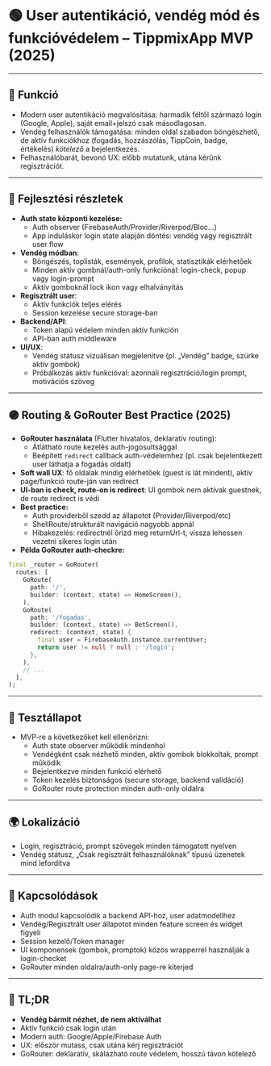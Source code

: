 # 🟢 User autentikáció, vendég mód és funkcióvédelem – TippmixApp MVP (2025)

---

## 🎯 Funkció

- Modern user autentikáció megvalósítása: harmadik féltől származó login (Google, Apple), saját email+jelszó csak másodlagosan.
- Vendég felhasználók támogatása: minden oldal szabadon böngészhető, de aktív funkciókhoz (fogadás, hozzászólás, TippCoin, badge, értékelés) *kötelező* a bejelentkezés.
- Felhasználóbarát, bevonó UX: előbb mutatunk, utána kérünk regisztrációt.

---

## 🧠 Fejlesztési részletek

- **Auth state központi kezelése:**
  - Auth observer (FirebaseAuth/Provider/Riverpod/Bloc...)
  - App induláskor login state alapján döntés: vendég vagy regisztrált user flow
- **Vendég módban**:
  - Böngészés, toplisták, események, profilok, statisztikák elérhetőek
  - Minden aktív gombnál/auth-only funkciónál: login-check, popup vagy login-prompt
  - Aktív gomboknál lock ikon vagy elhalványítás
- **Regisztrált user**:
  - Aktív funkciók teljes elérés
  - Session kezelése secure storage-ban
- **Backend/API**:
  - Token alapú védelem minden aktív funkción
  - API-ban auth middleware
- **UI/UX**:
  - Vendég státusz vizuálisan megjelenítve (pl. „Vendég” badge, szürke aktív gombok)
  - Próbálkozás aktív funkcióval: azonnali regisztráció/login prompt, motivációs szöveg

---

## 🟣 Routing & GoRouter Best Practice (2025)

- **GoRouter használata** (Flutter hivatalos, deklaratív routing):
  - Átlátható route kezelés auth-jogosultsággal
  - Beépített `redirect` callback auth-védelemhez (pl. csak bejelentkezett user láthatja a fogadás oldalt)
- **Soft wall UX**: fő oldalak mindig elérhetőek (guest is lát mindent), aktív page/funkció route-ján van redirect
- **UI-ban is check, route-on is redirect**: UI gombok nem aktívak guestnek, de route redirect is védi
- **Best practice:**
  - Auth providerből szedd az állapotot (Provider/Riverpod/etc)
  - ShellRoute/strukturált navigáció nagyobb appnál
  - Hibakezelés: redirectnél őrizd meg returnUrl-t, vissza lehessen vezetni sikeres login után
- **Példa GoRouter auth-checkre:**

```dart
final _router = GoRouter(
  routes: [
    GoRoute(
      path: '/',
      builder: (context, state) => HomeScreen(),
    ),
    GoRoute(
      path: '/fogadas',
      builder: (context, state) => BetScreen(),
      redirect: (context, state) {
        final user = FirebaseAuth.instance.currentUser;
        return user != null ? null : '/login';
      },
    ),
    // ...
  ],
);
```

---

## 🧪 Tesztállapot

- MVP-re a következőket kell ellenőrizni:
  - Auth state observer működik mindenhol
  - Vendégként csak nézhető minden, aktív gombok blokkoltak, prompt működik
  - Bejelentkezve minden funkció elérhető
  - Token kezelés biztonságos (secure storage, backend validáció)
  - GoRouter route protection minden auth-only oldalra

---

## 🌍 Lokalizáció

- Login, regisztráció, prompt szövegek minden támogatott nyelven
- Vendég státusz, „Csak regisztrált felhasználóknak” típusú üzenetek mind lefordítva

---

## 📎 Kapcsolódások

- Auth modul kapcsolódik a backend API-hoz, user adatmodellhez
- Vendég/Regisztrált user állapotot minden feature screen és widget figyeli
- Session kezelő/Token manager
- UI komponensek (gombok, promptok) közös wrapperrel használják a login-checket
- GoRouter minden oldalra/auth-only page-re kiterjed

---

## 🏁 TL;DR

- **Vendég bármit nézhet, de nem aktíválhat**
- Aktív funkció csak login után
- Modern auth: Google/Apple/Firebase Auth
- UX: először mutass, csak utána kérj regisztrációt
- GoRouter: deklaratív, skálázható route védelem, hosszú távon kötelező

